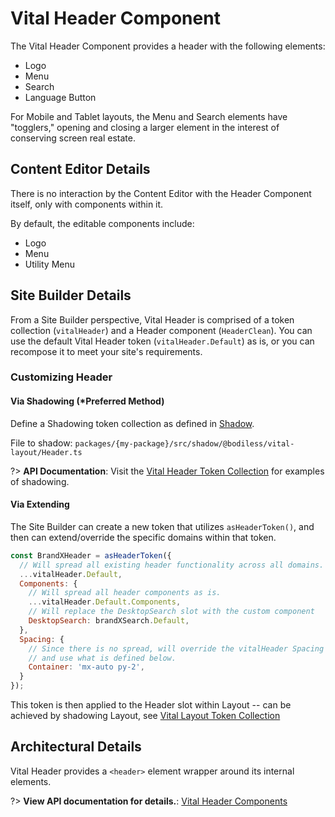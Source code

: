 # Vital Header Component

The Vital Header Component provides a header with the following elements:

- Logo
- Menu
- Search
- Language Button

For Mobile and Tablet layouts, the Menu and Search elements have "togglers," opening and closing a
larger element in the interest of conserving screen real estate.

## Content Editor Details

There is no interaction by the Content Editor with the Header Component itself, only with components
within it.

By default, the editable components include:

- Logo
- Menu
- Utility Menu

## Site Builder Details

From a Site Builder perspective, Vital Header is comprised of a token collection (`vitalHeader`) and
a Header component (`HeaderClean`). You can use the default Vital Header token
(`vitalHeader.Default`) as is, or you can recompose it to meet your site's requirements.

### Customizing Header

#### Via Shadowing (*Preferred Method)

Define a Shadowing token collection as defined in [Shadow](../VitalElements/Shadow).

File to shadow: `packages/{my-package}/src/shadow/@bodiless/vital-layout/Header.ts`

?> **API Documentation**: Visit the
[Vital Header Token Collection](../../../Development/API/@bodiless/vital-layout/interfaces/VitalHeader)
for examples of shadowing.

#### Via Extending

The Site Builder can create a new token that utilizes `asHeaderToken()`, and then can
extend/override the specific domains within that token.

```js
const BrandXHeader = asHeaderToken({
  // Will spread all existing header functionality across all domains.
  ...vitalHeader.Default,
  Components: {
    // Will spread all header components as is.
    ...vitalHeader.Default.Components,
    // Will replace the DesktopSearch slot with the custom component
    DesktopSearch: brandXSearch.Default,
  },
  Spacing: {
    // Since there is no spread, will override the vitalHeader Spacing domain
    // and use what is defined below.
    Container: 'mx-auto py-2',
  }
});
```

This token is then applied to the Header slot within Layout -- can be achieved
by shadowing Layout, see
[Vital Layout Token Collection](../../../Development/API/@bodiless/vital-layout/interfaces/VitalLayout?id=default)

## Architectural Details

Vital Header provides a `<header>` element wrapper around its internal elements.

?> **View API documentation for details.**:
[Vital Header Components](../../../Development/API/@bodiless/vital-layout/interfaces/HeaderComponents)
